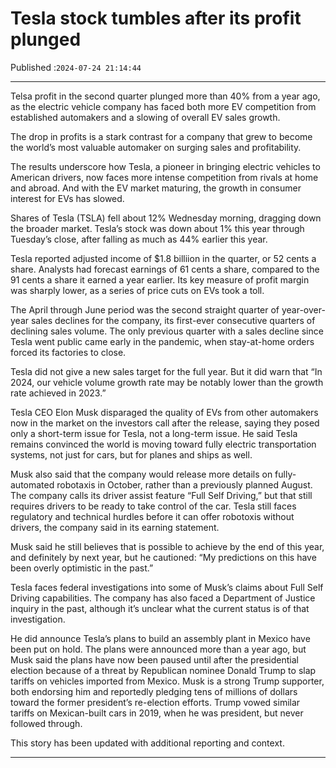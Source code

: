# Tesla stock tumbles after its profit plunged

Published :`2024-07-24 21:14:44`

---

Telsa profit in the second quarter plunged more than 40% from a year ago, as the electric vehicle company has faced both more EV competition from established automakers and a slowing of overall EV sales growth.

The drop in profits is a stark contrast for a company that grew to become the world’s most valuable automaker on surging sales and profitability.

The results underscore how Tesla, a pioneer in bringing electric vehicles to American drivers, now faces more intense competition from rivals at home and abroad. And with the EV market maturing, the growth in consumer interest for EVs has slowed.

Shares of Tesla (TSLA) fell about 12% Wednesday morning, dragging down the broader market. Tesla’s stock was down about 1% this year through Tuesday’s close, after falling as much as 44% earlier this year.

Tesla reported adjusted income of $1.8 billiion in the quarter, or 52 cents a share. Analysts had forecast earnings of 61 cents a share, compared to the 91 cents a share it earned a year earlier. Its key measure of profit margin was sharply lower, as a series of price cuts on EVs took a toll.

The April through June period was the second straight quarter of year-over-year sales declines for the company, its first-ever consecutive quarters of declining sales volume. The only previous quarter with a sales decline since Tesla went public came early in the pandemic, when stay-at-home orders forced its factories to close.

Tesla did not give a new sales target for the full year. But it did warn that “In 2024, our vehicle volume growth rate may be notably lower than the growth rate achieved in 2023.”

Tesla CEO Elon Musk disparaged the quality of EVs from other automakers now in the market on the investors call after the release, saying they posed only a short-term issue for Tesla, not a long-term issue. He said Tesla remains convinced the world is moving toward fully electric transportation systems, not just for cars, but for planes and ships as well.

Musk also said that the company would release more details on fully-automated robotaxis in October, rather than a previously planned August. The company calls its driver assist feature “Full Self Driving,” but that still requires drivers to be ready to take control of the car. Tesla still faces regulatory and technical hurdles before it can offer robotoxis without drivers, the company said in its earning statement.

Musk said he still believes that is possible to achieve by the end of this year, and definitely by next year, but he cautioned: “My predictions on this have been overly optimistic in the past.”

Tesla faces federal investigations into some of Musk’s claims about Full Self Driving capabilities. The company has also faced a Department of Justice inquiry in the past, although it’s unclear what the current status is of that investigation.

He did announce Tesla’s plans to build an assembly plant in Mexico have been put on hold. The plans were announced more than a year ago, but Musk said the plans have now been paused until after the presidential election because of a threat by Republican nominee Donald Trump to slap tariffs on vehicles imported from Mexico. Musk is a strong Trump supporter, both endorsing him and reportedly pledging tens of millions of dollars toward the former president’s re-election efforts. Trump vowed similar tariffs on Mexican-built cars in 2019, when he was president, but never followed through.

This story has been updated with additional reporting and context.

---

